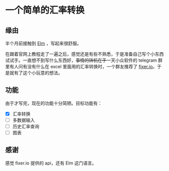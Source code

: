 # 一个简单的汇率转换

## 缘由

半个月前接触到 [Elm](https://elm-lang.org) ，写起来很舒服。

在跟着官网上教程走了一遍之后，感觉还是有些不熟悉，于是准备自己写个小东西试试手。一直想不到写什么东西好，~~事情的转机在于~~一天小众软件的 telegram 群里有人问有没有什么在 excel 里面用的汇率转换时，一个群友推荐了 [fixer.io](http://fixer.io)。于是就有了这个小玩意的想法。

## 功能

由于才写完，现在的功能十分简陋。目标功能有：

- [x] 汇率转换
- [ ] 多数据输入
- [ ] 历史汇率查询
- [ ] 图表

## 感谢

感觉 fixer.io 提供的 api，还有 Elm 这门语言。